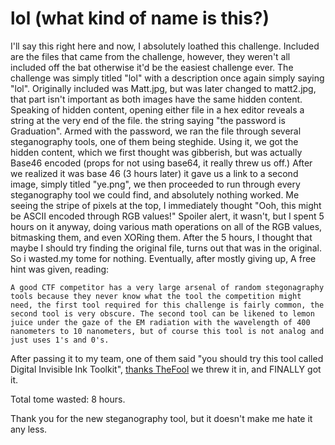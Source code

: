 # lol (what kind of name is this?)

I'll say this right here and now, I absolutely loathed this challenge. Included are the files that came from the challenge, however, they weren't all included off the bat otherwise it'd be the easiest challenge ever. The challenge was simply titled "lol" with a description once again simply saying "lol". Originally included was Matt.jpg, but was later changed to matt2.jpg, that part isn't important as both images have the same hidden content. Speaking of hidden content, opening either file in a hex editor reveals a string at the very end of the file. the string saying "the password is Graduation". Armed with the password, we ran the file through several steganography tools, one of them being steghide. Using it, we got the hidden content, which we first thought was gibberish, but was actually Base46 encoded (props for not using base64, it really threw us off.) After we realized it was base 46 (3 hours later) it gave us a link to a second image, simply titled "ye.png", we then proceeded to run through every steganography tool we could find, and absolutely nothing worked. Me seeing the stripe of pixels at the top, I immediately thought "Ooh, this might be ASCII encoded through RGB values!" Spoiler alert, it wasn't, but I spent 5 hours on it anyway, doing various math operations on all of the RGB values, bitmasking them, and even XORing them. After the 5 hours, I thought that maybe I should try finding the original file, turns out that was in the original. So i wasted.my tome for nothing. Eventually, after mostly giving up, A free hint was given, reading:

```text
A good CTF competitor has a very large arsenal of random stegonagraphy tools because they never know what the tool the competition might need, the first tool required for this challenge is fairly common, the second tool is very obscure. The second tool can be likened to lemon juice under the gaze of the EM radiation with the wavelength of 400 nanometers to 10 nanometers, but of course this tool is not analog and just uses 1's and 0's.
```

After passing it to my team, one of them said "you should try this tool called Digital Invisible Ink Toolkit", [thanks TheFool](https://github.com/EminentFool) we threw it in, and FINALLY got it.

Total tome wasted: 8 hours.

Thank you for the new steganography tool, but it doesn't make me hate it any less.
